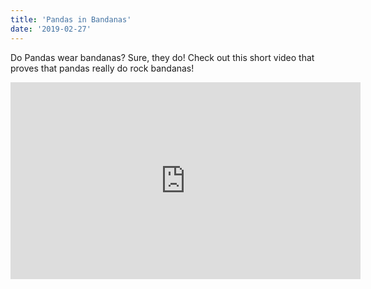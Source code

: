 ```yaml
---
title: 'Pandas in Bandanas'
date: '2019-02-27'
---
```


Do Pandas wear bandanas? Sure, they do! Check out this short video that proves that pandas really do rock bandanas!

<iframe width="560" height="315" src="https://www.youtube.com/embed?v=jIshgEetanw" frameborder="0" allowfullscreen></iframe>
